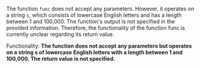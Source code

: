 The function `func` does not accept any parameters. However, it operates on a string `s`, which consists of lowercase English letters and has a length between 1 and 100,000. The function's output is not specified in the provided information. Therefore, the functionality of the function func is currently unclear regarding its return value. 

Functionality: **The function does not accept any parameters but operates on a string s of lowercase English letters with a length between 1 and 100,000. The return value is not specified.**